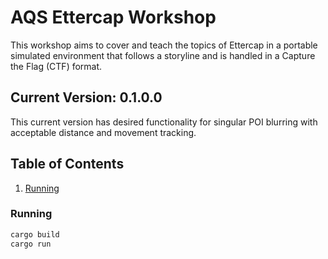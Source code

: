 # AQS Ettercap Workshop

 This workshop aims to cover and teach the topics of Ettercap in a portable simulated environment that follows a storyline and is handled in a Capture the Flag (CTF) format.

## Current Version: **0.1.0.0**

This current version has desired functionality for singular POI blurring with acceptable distance and movement tracking.

## Table of Contents
1. [Running](#running)

### Running
```powershell
cargo build
cargo run
```